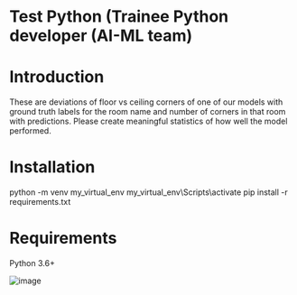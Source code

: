 # Test Python (Trainee Python developer (AI-ML team)

# Introduction
These are deviations of floor vs ceiling corners of one of our models 
with ground truth labels for the room name and number of corners in 
that room with predictions. Please create meaningful statistics 
of how well the model performed. 

# Installation

python -m venv my_virtual_env
my_virtual_env\Scripts\activate 
pip install -r requirements.txt

# Requirements

Python 3.6+

![image](https://github.com/Dmitrii173173/DocuSketch/assets/70065740/df6d58ba-403b-4548-b56c-9b5c36bf524d)
